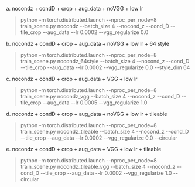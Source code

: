 a. nocondz + condD + crop + aug_data + noVGG + low lr

>python -m torch.distributed.launch --nproc_per_node=8 train_scene.py nocondz --batch_size 4 --nocond_z --cond_D --tile_crop --aug_data --lr 0.0002 --vgg_regularize 0.0

b. nocondz + condD + crop + aug_data + noVGG + low lr + 64 style

>python -m torch.distributed.launch --nproc_per_node=8 train_scene.py nocondz_64style --batch_size 4 --nocond_z --cond_D --tile_crop --aug_data --lr 0.0002 --vgg_regularize 0.0 --style_dim 64

c. nocondz + condD + crop + aug_data + VGG + low lr

>python -m torch.distributed.launch --nproc_per_node=8 train_scene.py nocondz_vgg --batch_size 4 --nocond_z --cond_D --tile_crop --aug_data --lr 0.0005 --vgg_regularize 1.0

d. nocondz + condD + crop + aug_data + noVGG + low lr + tileable

>python -m torch.distributed.launch --nproc_per_node=8 train_scene.py nocondz_tileable --batch_size 4 --nocond_z --cond_D --tile_crop --aug_data --lr 0.0002 --vgg_regularize 0.0 --circular

e. nocondz + condD + crop + aug_data + VGG + low lr + tileable

>python -m torch.distributed.launch --nproc_per_node=8 train_scene.py nocondz_tileable_vgg --batch_size 4 --nocond_z --cond_D --tile_crop --aug_data --lr 0.0002 --vgg_regularize 1.0 --circular